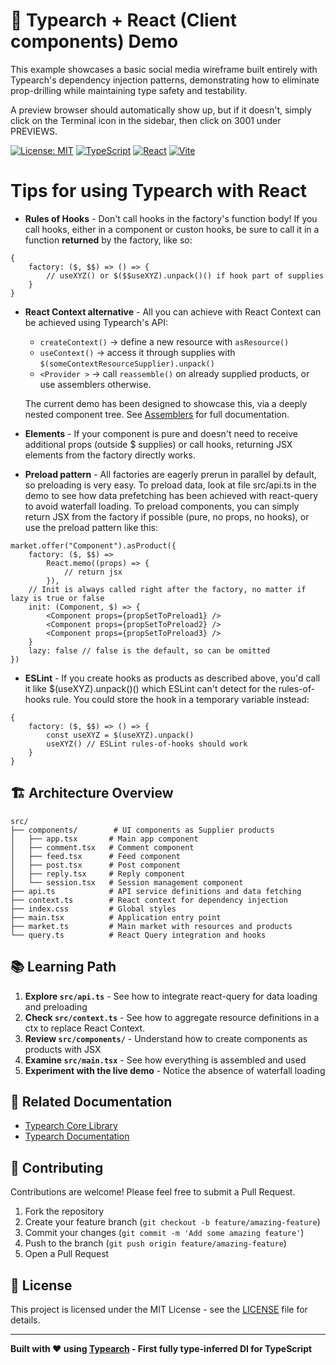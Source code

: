 # 🚀 Typearch + React (Client components) Demo

This example showcases a basic social media wireframe built entirely with Typearch's dependency injection patterns, demonstrating how to eliminate prop-drilling while maintaining type safety and testability.

A preview browser should automatically show up, but if it doesn't, simply click on the Terminal icon in the sidebar, then click on 3001 under PREVIEWS.

[![License: MIT](https://img.shields.io/badge/License-MIT-yellow.svg)](https://opensource.org/licenses/MIT)
[![TypeScript](https://img.shields.io/badge/TypeScript-007ACC?logo=typescript&logoColor=white)](https://www.typescriptlang.org/)
[![React](https://img.shields.io/badge/React-20232A?logo=react&logoColor=61DAFB)](https://reactjs.org/)
[![Vite](https://img.shields.io/badge/Vite-646CFF?logo=vite&logoColor=white)](https://vitejs.dev/)

# Tips for using Typearch with React

-   **Rules of Hooks** - Don't call hooks in the factory's function body! If you call hooks, either in a component or custon hooks, be sure to call it in a function **returned** by the factory, like so:

```tsx
{
    factory: ($, $$) => () => {
        // useXYZ() or $($$useXYZ).unpack()() if hook part of supplies
    }
}
```

-   **React Context alternative** - All you can achieve with React Context can be achieved using Typearch's API:

    -   `createContext()` → define a new resource with `asResource()`
    -   `useContext()` → access it through supplies with `$(someContextResourceSupplier).unpack()`
    -   `<Provider >` → call `reassemble()` on already supplied products, or use assemblers otherwise.

    The current demo has been designed to showcase this, via a deeply nested component tree. See [Assemblers](https://typearch-js.github.io/typearch/docs/guides/assemblers) for full documentation.

-   **Elements** - If your component is pure and doesn't need to receive additional props (outside $ supplies) or call hooks, returning JSX elements from the factory directly works.

-   **Preload pattern** - All factories are eagerly prerun in parallel by default, so preloading is very easy. To preload data, look at file src/api.ts in the demo to see how data prefetching has been achieved with react-query to avoid waterfall loading. To preload components, you can simply return JSX from the factory if possible (pure, no props, no hooks), or use the preload pattern like this:

```tsx
market.offer("Component").asProduct({
    factory: ($, $$) =>
        React.memo((props) => {
            // return jsx
        }),
    // Init is always called right after the factory, no matter if lazy is true or false
    init: (Component, $) => {
        <Component props={propSetToPreload1} />
        <Component props={propSetToPreload2} />
        <Component props={propSetToPreload3} />
    }
    lazy: false // false is the default, so can be omitted
})
```

-   **ESLint** - If you create hooks as products as described above, you'd call it like $(useXYZ).unpack()() which ESLint can't detect for the rules-of-hooks rule. You could store the hook in a temporary variable instead:

```tsx
{
    factory: ($, $$) => () => {
        const useXYZ = $(useXYZ).unpack()
        useXYZ() // ESLint rules-of-hooks should work
    }
}
```

## 🏗️ Architecture Overview

```
src/
├── components/        # UI components as Supplier products
│   ├── app.tsx       # Main app component
│   ├── comment.tsx   # Comment component
│   ├── feed.tsx      # Feed component
│   ├── post.tsx      # Post component
│   ├── reply.tsx     # Reply component
│   └── session.tsx   # Session management component
├── api.ts            # API service definitions and data fetching
├── context.ts        # React context for dependency injection
├── index.css         # Global styles
├── main.tsx          # Application entry point
├── market.ts         # Main market with resources and products
└── query.ts          # React Query integration and hooks
```

## 📚 Learning Path

1. **Explore `src/api.ts`** - See how to integrate react-query for data loading and preloading
2. **Check `src/context.ts`** - See how to aggregate resource definitions in a ctx to replace React Context.
3. **Review `src/components/`** - Understand how to create components as products with JSX
4. **Examine `src/main.tsx`** - See how everything is assembled and used
5. **Experiment with the live demo** - Notice the absence of waterfall loading

## 📖 Related Documentation

-   [Typearch Core Library](https://github.com/typearch-js/typearch)
-   [Typearch Documentation](https://github.com/typearch-js/typearch#readme)

## 🤝 Contributing

Contributions are welcome! Please feel free to submit a Pull Request.

1. Fork the repository
2. Create your feature branch (`git checkout -b feature/amazing-feature`)
3. Commit your changes (`git commit -m 'Add some amazing feature'`)
4. Push to the branch (`git push origin feature/amazing-feature`)
5. Open a Pull Request

## 📄 License

This project is licensed under the MIT License - see the [LICENSE](LICENSE) file for details.

---

**Built with ❤️ using [Typearch](https://github.com/typearch-js/typearch) - First fully type-inferred DI for TypeScript**
